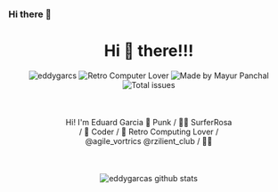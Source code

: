### Hi there 👋

<!--
**eddygarcas/eddygarcas** is a ✨ _special_ ✨ repository because its `README.md` (this file) appears on your GitHub profile.

Here are some ideas to get you started:

- 🔭 I’m currently working on ...
- 🌱 I’m currently learning ...
- 👯 I’m looking to collaborate on ...
- 🤔 I’m looking for help with ...
- 💬 Ask me about ...
- 📫 How to reach me: ...
- 😄 Pronouns: ...
- ⚡ Fun fact: ...
-->
<center>
<h1>Hi 👋 there!!! </h1>
<p> 
<img src="https://komarev.com/ghpvc/?username=eddygarcas" alt="eddygarcs" /> <img src='https://img.shields.io/badge/Retro-%F0%9F%92%99-brightgreen' alt='Retro Computer Lover'> <img src='https://img.shields.io/badge/Works%20at-%20Rzilient-important' alt='Made by Mayur Panchal'/>
<img src='https://img.shields.io/github/issues/eddygarcas/eddygarcas' alt='Total issues'/>
</p>

<p align='center' class='intro' style='margin: 50px 100px;'>Hi! I'm Eduard Garcia 📢 Punk / 🏄‍♂️ SurferRosa / 💎 Coder / 💾 Retro Computing Lover / @agile_vortrics @rzilient_club / 🏴‍☠️
 
</p>

<p align="center"> 
<img src='https://github-readme-stats.vercel.app/api?username=eddygarcas&count_private=true&show_icons=true&bg_color=#000&theme=cobalt' alt='eddygarcas github stats' />
</p>

